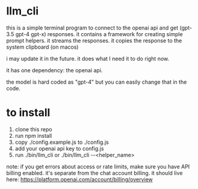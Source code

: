 # llm_cli

this is a simple terminal program to connect to the openai api and get (gpt-3.5 gpt-4 gpt-x) responses.
it contains a framework for creating simple prompt helpers.
it streams the responses.
it copies the response to the system clipboard (on macos)

i may update it in the future. it does what I need it to do right now. 

it has one dependency: the openai api.

the model is hard coded as "gpt-4" but you can easily change that in the code. 

# to install

1. clone this repo
2. run npm install
3. copy ./config.example.js to ./config.js
4. add your openai api key to config.js
5. run ./bin/llm_cli <prompt> or ./bin/llm_cli --<helper_name> <prompt>

note: if you get errors about access or rate limits, make sure you have API billing enabled. 
it's separate from the chat account billing. it should live here: https://platform.openai.com/account/billing/overview
